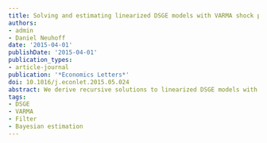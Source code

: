 ```yaml
---
title: Solving and estimating linearized DSGE models with VARMA shock processes and filtered data
authors:
- admin
- Daniel Neuhoff
date: '2015-04-01'
publishDate: '2015-04-01'
publication_types:
- article-journal
publication: '*Economics Letters*'
doi: 10.1016/j.econlet.2015.05.024
abstract: We derive recursive solutions to linearized DSGE models with VARMA exogenous driving forces of arbitrary order without inflating the state vector. Representing the solution in the frequency domain, we calculate the likelihood of a sequence of observations from the model, as well as its nonrecursively filtered (e.g., Hodrick–Prescott or Baxter–King) variant straightforwardly.
tags:
- DSGE 
- VARMA
- Filter
- Bayesian estimation
---
```

